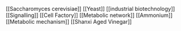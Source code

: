 [[Saccharomyces cerevisiae]]
[[Yeast]]
[[industrial biotechnology]]
[[Signalling]]
[[Cell Factory]]
[[Metabolic network]]
[[Ammonium]]
[[Metabolic mechanism]]
[[Shanxi Aged Vinegar]]
